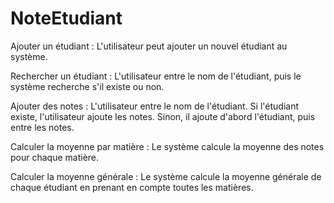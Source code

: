 # NoteEtudiant
Ajouter un étudiant : L'utilisateur peut ajouter un nouvel étudiant au système.

Rechercher un étudiant : L'utilisateur entre le nom de l'étudiant, puis le système recherche s'il existe ou non.

Ajouter des notes : L'utilisateur entre le nom de l'étudiant. Si l'étudiant existe, l'utilisateur ajoute les notes. Sinon, il ajoute d'abord l'étudiant, puis entre les notes.

Calculer la moyenne par matière : Le système calcule la moyenne des notes pour chaque matière.

Calculer la moyenne générale : Le système calcule la moyenne générale de chaque étudiant en prenant en compte toutes les matières.
